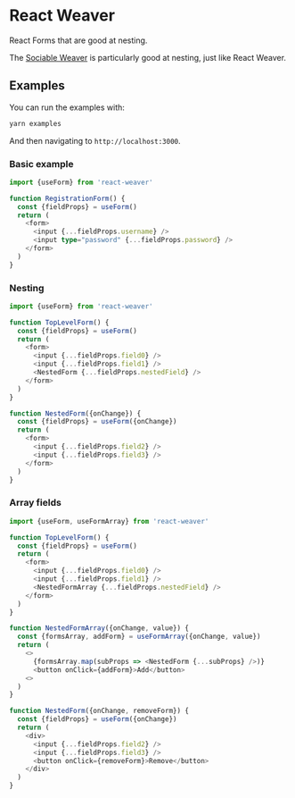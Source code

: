 # React Weaver

React Forms that are good at nesting.

The [Sociable Weaver](https://en.wikipedia.org/wiki/Sociable_weaver)
is particularly good at nesting, just like React Weaver.

## Examples

You can run the examples with:

```bash
yarn examples
```

And then navigating to `http://localhost:3000`.

### Basic example

```typescript
import {useForm} from 'react-weaver'

function RegistrationForm() {
  const {fieldProps} = useForm()
  return (
    <form>
      <input {...fieldProps.username} />
      <input type="password" {...fieldProps.password} />
    </form>
  )
}
```

### Nesting

```typescript
import {useForm} from 'react-weaver'

function TopLevelForm() {
  const {fieldProps} = useForm()
  return (
    <form>
      <input {...fieldProps.field0} />
      <input {...fieldProps.field1} />
      <NestedForm {...fieldProps.nestedField} />
    </form>
  )
}

function NestedForm({onChange}) {
  const {fieldProps} = useForm({onChange})
  return (
    <form>
      <input {...fieldProps.field2} />
      <input {...fieldProps.field3} />
    </form>
  )
}
```

### Array fields

```typescript
import {useForm, useFormArray} from 'react-weaver'

function TopLevelForm() {
  const {fieldProps} = useForm()
  return (
    <form>
      <input {...fieldProps.field0} />
      <input {...fieldProps.field1} />
      <NestedFormArray {...fieldProps.nestedField} />
    </form>
  )
}

function NestedFormArray({onChange, value}) {
  const {formsArray, addForm} = useFormArray({onChange, value})
  return (
    <>
      {formsArray.map(subProps => <NestedForm {...subProps} />)}
      <button onClick={addForm}>Add</button>
    <>
  )
}

function NestedForm({onChange, removeForm}) {
  const {fieldProps} = useForm({onChange})
  return (
    <div>
      <input {...fieldProps.field2} />
      <input {...fieldProps.field3} />
      <button onClick={removeForm}>Remove</button>
    </div>
  )
}
```
